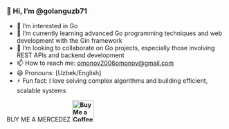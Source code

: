 ### 👋 Hi, I’m @golanguzb71

- 👀 I’m interested in Go
- 🌱 I’m currently learning advanced Go programming techniques and web development with the Gin framework
- 💞️ I’m looking to collaborate on Go projects, especially those involving REST APIs and backend development
- 📫 How to reach me: omonov2006omonov@gmail.com
- 😄 Pronouns: [Uzbek/English]
- ⚡ Fun fact: I love solving complex algorithms and building efficient, scalable systems

BUY ME A MERCEDEZ    **[<img src="https://upload.wikimedia.org/wikipedia/commons/9/90/Mercedes-Logo.svg" alt="Buy Me a Coffee" width="50" height="50">](https://www.buymeacoffee.com/omonovabdulaziz)**
